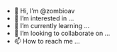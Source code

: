 - 👋 Hi, I’m @zombioav
- 👀 I’m interested in ...
- 🌱 I’m currently learning ...
- 💞️ I’m looking to collaborate on ...
- 📫 How to reach me ...

<!---
zombioav/zombioav is a ✨ special ✨ repository because its `README.md` (this file) appears on your GitHub profile.
You can click the Preview link to take a look at your changes.
--->
